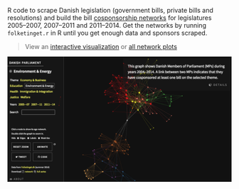 R code to scrape Danish legislation (government bills, private bills and resolutions) and build the bill [cosponsorship networks](http://jhfowler.ucsd.edu/cosponsorship.htm) for legislatures 2005–2007, 2007–2011 and 2011–2014. Get the networks by running `folketinget.r` in R until you get enough data and sponsors scraped.

> View an [interactive visualization][demo] or [all network plots](http://briatte.org/folketinget/plots.html)

[![](demo.png)][demo]

[demo]: http://briatte.org/folketinget
